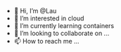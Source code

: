 - 👋 Hi, I’m @Lau
- 👀 I’m interested in cloud
- 🌱 I’m currently learning containers
- 💞️ I’m looking to collaborate on ...
- 📫 How to reach me ...

<!---
Lalaucita/Lalaucita is a ✨ special ✨ repository because its `README.md` (this file) appears on your GitHub profile.
You can click the Preview link to take a look at your changes.
--->
